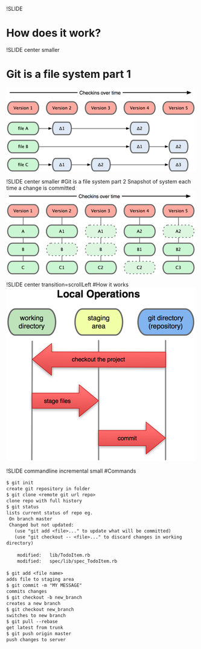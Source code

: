 !SLIDE

# How does it work?

!SLIDE center smaller
# Git is a file system part 1
![svn](svn.png)

!SLIDE center smaller
#Git is a file system part 2
	 Snapshot of system each time a change is committed
![filesystem](file.png)

!SLIDE center transition=scrollLeft
#How it works
![staging](staging.png)

!SLIDE commandline incremental small
#Commands
			
	$ git init
	create git repository in folder
	$ git clone <remote git url repo>
	clone repo with full history
	$ git status
	lists current status of repo eg.
	 On branch master
	 Changed but not updated:
	   (use "git add <file>..." to update what will be committed)
	   (use "git checkout -- <file>..." to discard changes in working directory)
	
		modified:   lib/TodoItem.rb
		modified:   spec/lib/spec_TodoItem.rb
	
	$ git add <file name>
	adds file to staging area
	$ git commit -m "MY MESSAGE"
	commits changes
	$ git checkout -b new_branch
	creates a new branch
	$ git checkout new_branch
	switches to new branch
	$ git pull --rebase
	get latest from trunk
	$ git push origin master
	push changes to server
